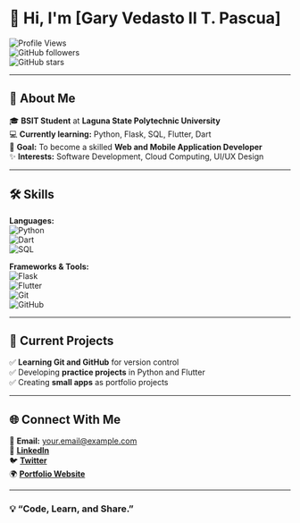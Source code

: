 # 👋 Hi, I'm [Gary Vedasto II T. Pascua]  

![Profile Views](https://komarev.com/ghpvc/?username=yourusername&color=blue)  
![GitHub followers](https://img.shields.io/github/followers/yourusername?style=social)  
![GitHub stars](https://img.shields.io/github/stars/yourusername?style=social)

---

## 🚀 About Me  
🎓 **BSIT Student** at **Laguna State Polytechnic University**  
💻 **Currently learning:** Python, Flask, SQL, Flutter, Dart  
🎯 **Goal:** To become a skilled **Web and Mobile Application Developer**  
✨ **Interests:** Software Development, Cloud Computing, UI/UX Design  

---

## 🛠️ Skills  
**Languages:**  
![Python](https://img.shields.io/badge/Python-3776AB?style=for-the-badge&logo=python&logoColor=white)  
![Dart](https://img.shields.io/badge/Dart-0175C2?style=for-the-badge&logo=dart&logoColor=white)  
![SQL](https://img.shields.io/badge/SQL-4479A1?style=for-the-badge&logo=postgresql&logoColor=white)  

**Frameworks & Tools:**  
![Flask](https://img.shields.io/badge/Flask-000000?style=for-the-badge&logo=flask&logoColor=white)  
![Flutter](https://img.shields.io/badge/Flutter-02569B?style=for-the-badge&logo=flutter&logoColor=white)  
![Git](https://img.shields.io/badge/Git-F05032?style=for-the-badge&logo=git&logoColor=white)  
![GitHub](https://img.shields.io/badge/GitHub-181717?style=for-the-badge&logo=github&logoColor=white)  

---

## 📂 Current Projects  
✅ **Learning Git and GitHub** for version control  
✅ Developing **practice projects** in Python and Flutter  
✅ Creating **small apps** as portfolio projects  

---

## 🌐 Connect With Me  
📧 **Email:** your.email@example.com  
💼 [**LinkedIn**](https://www.linkedin.com/in/yourprofile)  
🐦 [**Twitter**](https://twitter.com/yourusername)  
🌍 [**Portfolio Website**](https://yourwebsite.com)  

---

### 💡 “Code, Learn, and Share.”  
